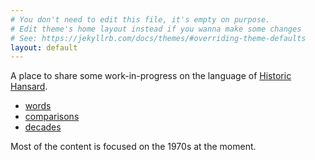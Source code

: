 ```yaml
---
# You don't need to edit this file, it's empty on purpose.
# Edit theme's home layout instead if you wanna make some changes
# See: https://jekyllrb.com/docs/themes/#overriding-theme-defaults
layout: default
---
```


A place to share some work-in-progress on the language of [Historic Hansard](https://historichansard.net).

* [words](words/)
* [comparisons](comparisons/)
* [decades](decades/)

Most of the content is focused on the 1970s at the moment.
